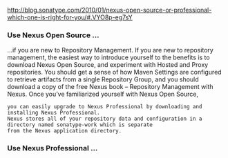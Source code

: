 http://blog.sonatype.com/2010/01/nexus-open-source-or-professional-which-one-is-right-for-you/#.VYO8p-eg7sY

### Use Nexus Open Source ...

…if you are new to Repository Management.
    If you are new to repository management, 
    the easiest way to introduce yourself to the benefits is to download Nexus Open Source, 
    and experiment with Hosted and Proxy repositories. 
    You should get a sense of how Maven Settings are configured to retrieve artifacts from a single Repository Group,
    and you should download a copy of the free Nexus book – Repository Management with Nexus. 
    Once you’ve familiarized yourself with Nexus Open Source, 
    
    you can easily upgrade to Nexus Professional by downloading and installing Nexus Professional. 
    Nexus stores all of your repository data and configuration in a directory named sonatype-work which is separate 
    from the Nexus application directory.



### Use Nexus Professional ...
